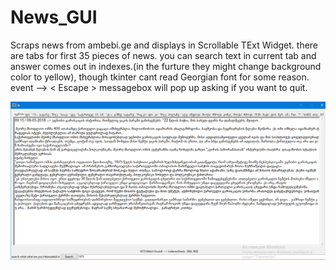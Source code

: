 # News_GUI

Scraps news from ambebi.ge and displays in Scrollable TExt Widget.
there are tabs for first 35 pieces of news.
you can search text in current tab and answer comes out in indexes.(in the furture they might change background color to yellow), though tkinter cant read Georgian font for some reason.
event --> < Escape > messagebox will pop up asking if you want to quit.


![app output](/tk_screen.png)
